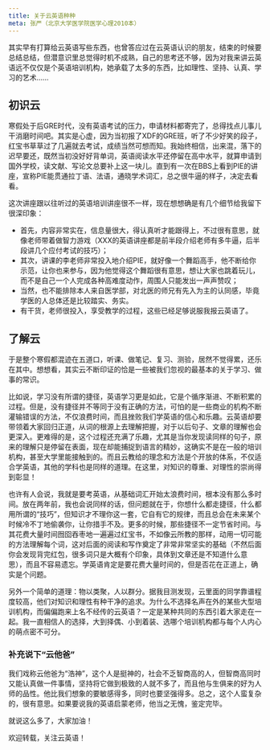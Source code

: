 ```yaml
---
title: 关于云英语种种
meta: 张严（北京大学医学院医学心理2010本）
---
```


其实早有打算给云英语写些东西，也曾答应过在云英语认识的朋友，结束的时候要总结总结，但潜意识里总觉得时机不成熟，自己的思考还不够，因为对我来讲云英语远不仅仅是个英语培训机构，她承载了太多的东西，比如理性、坚持、认真、学习的艺术……

<!--more-->

## 初识云

寒假处于后GRE时代，没有英语考试的压力，申请材料都寄完了，总得找点儿事儿干消磨时间吧。其实是心虚，因为当初报了XDF的GRE班，听了不少好笑的段子，红宝书草草过了几遍就去考试，成绩当然可想而知。我始终相信，出来混，落下的迟早要还，既然当初没好好背单词，英语阅读水平还停留在高中水平，就算申请到国外学校，读文献、写论文总要补上这一块儿。直到有一次在BBS上看到PIE的讲座，宣称PIE能贯通拉丁语、法语，通晓学术词汇，总之很牛逼的样子，决定去看看。

这次讲座跟以往听过的英语培训讲座很不一样，现在想想确是有几个细节给我留下很深印象：

- 首先，内容非常实在，信息量很大，得认真听才能跟得上，不过很有意思，就像老师带着做智力游戏（XXX的英语讲座都是前半段介绍老师有多牛逼，后半段讲几个应付考试的技巧）；
- 其次，讲课的李老师非常投入地介绍PIE，就好像一个舞蹈高手，他不断给你示范，让你也来参与，因为他觉得这个舞蹈很有意思，想让大家也跳着玩儿，而不是自己一个人完成各种高难度动作，周围人只能发出一声声赞叹；
- 当然，也不能排除本人来自医学部，对北医的师兄有先入为主的认同感，毕竟学医的人总体还是比较踏实、务实。
- 有干货，老师很投入，享受教学的过程，这些已经足够说服我报云英语了。

## 了解云

于是整个寒假都混迹在五道口，听课、做笔记、复习、测验，居然不觉得累，还乐在其中。想想看，其实云不断印证的恰是一些被我们忽视的最基本的关于学习、做事的常识。

比如说，学习没有所谓的捷径，英语学习更是如此，它是个循序渐进、不断积累的过程。但是，没有捷径并不等同于没有正确的方法，可怕的是一些商业的机构不断灌输错误的方法，不仅浪费时间，而且挫败我们学英语的信心和乐趣。云英语却要带领着大家回归正道，从词的根源上去理解把握，对于以后句子、文章的理解也会更深入。更难得的是，这个过程还充满了乐趣，尤其是当你发现读同样的句子，原来的理解只是停留在表面，现在却能捕捉到语言的精妙，这确实不是在一般的培训机构，甚至大学里能接触到的。而且云教给的理念和方法是个开放的体系，不仅适合学英语，其他的学科也是同样的道理。在这里，对知识的尊重、对理性的崇尚得到彰显！

也许有人会说，我就是要考英语，从基础词汇开始太浪费时间，根本没有那么多时间。放在两年前，我也会说同样的话，但问题就在于，你想什么都走捷径，什么都用所谓的“技巧”，但知识才不理你这一套，它自有它的规律，而且总会在未来某个时候冷不丁地偷袭你，让你措手不及。更多的时候，那些捷径不一定节省时间。与其花费大量时间囫囵吞枣地一遍遍过红宝书，不如像云所教的那样，动用一切可能的方法理解每个词，这对后面的阅读和写作奠定了非常非常坚实的基础（不然后面你会发现背完红包，很多词只是大概有个印象，具体到文章还是不知道什么意思），而且不容易遗忘。学英语肯定是要花费大量时间的，但是否花在正道上，确实是个问题。

另外一个简单的道理：物以类聚，人以群分。据我目测发现，云里面的同学靠谱程度较高，他们对知识和理性有种干净的追求。为什么不选择名声在外的某些大型培训机构，而偏偏跑来上名不经传的云英语？一定是某种共同的东西引着大家走在一起。我一直相信人的选择，大到择偶、小到着装、选哪个培训机构都与每个人内心的萌点密不可分。

### 补充说下“云他爸”

我们戏称云他爸为“浩神”，这个人是挺神的，社会不乏智商高的人，但智商高同时又能认真做一件事情，坚持将它做到极致的人就不多了，而且他与生俱来的好为人师的品性。他比我们想象的要敏感得多，同时也要坚强得多。总之，这个人蛮复杂的，很有意思。如果要说我的英语启蒙老师，他当之无愧，鉴定完毕。

就说这么多了，大家加油！

欢迎转载，关注云英语！
